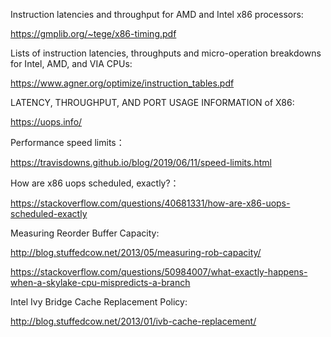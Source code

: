 Instruction latencies and throughput for AMD and Intel x86 processors:

https://gmplib.org/~tege/x86-timing.pdf

Lists of instruction latencies, throughputs and micro-operation breakdowns for Intel, AMD, and VIA CPUs:

https://www.agner.org/optimize/instruction_tables.pdf

LATENCY, THROUGHPUT, AND PORT USAGE INFORMATION of X86: 

https://uops.info/

Performance speed limits：

https://travisdowns.github.io/blog/2019/06/11/speed-limits.html

How are x86 uops scheduled, exactly?：

https://stackoverflow.com/questions/40681331/how-are-x86-uops-scheduled-exactly

Measuring Reorder Buffer Capacity:

http://blog.stuffedcow.net/2013/05/measuring-rob-capacity/


https://stackoverflow.com/questions/50984007/what-exactly-happens-when-a-skylake-cpu-mispredicts-a-branch

Intel Ivy Bridge Cache Replacement Policy:

http://blog.stuffedcow.net/2013/01/ivb-cache-replacement/
